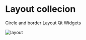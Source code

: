 # Layout collecion

Circle and border Layout Qt Widgets

![layout](https://user-images.githubusercontent.com/22058642/177256341-c539d857-f816-4dc6-9b9b-7a160b23601d.gif)
